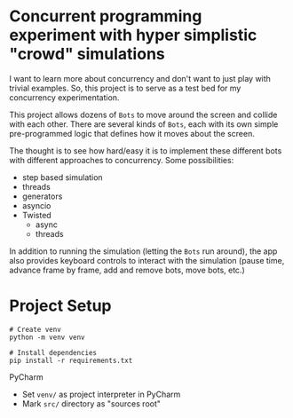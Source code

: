 # Concurrent programming experiment with hyper simplistic "crowd" simulations

I want to learn more about concurrency and don't want to just play with trivial examples. So, this project is to
serve as a test bed for my concurrency experimentation.

This project allows dozens of `Bots` to move around the screen and collide with each other.  There are several kinds of
`Bots`, each with its own simple pre-programmed logic that defines how it moves about the screen.

The thought is to see how hard/easy it is to implement these different bots with different approaches to concurrency.
Some possibilities:

- step based simulation
- threads
- generators 
- asyncio
- Twisted
    - async
    - threads

In addition to running the simulation (letting the `Bots` run around), the app also provides keyboard controls to
interact with the simulation (pause time, advance frame by frame, add and remove bots, move bots, etc.) 


# Project Setup

    # Create venv
    python -m venv venv

    # Install dependencies
    pip install -r requirements.txt

PyCharm

- Set `venv/` as project interpreter in PyCharm
- Mark `src/` directory as "sources root"
